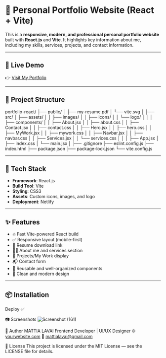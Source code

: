 # 💼 Personal Portfolio Website (React + Vite)

This is a **responsive, modern, and professional personal portfolio website** built with **React.js** and **Vite**. It highlights key information about me, including my skills, services, projects, and contact information.

---

## 🔗 Live Demo

👉 [Visit My Portfolio](https://myportfolio877.netlify.app/)

---

## 📁 Project Structure

portfolio-react/
├── public/
│ ├── my-resume.pdf
│ └── vite.svg
│
├── src/
│ ├── assets/
│ │ ├── images/
│ │ ├── icons/
│ │ └── logo/
│ │
│ ├── components/
│ │ ├── About.jsx
│ │ ├── about.css
│ │ ├── Contact.jsx
│ │ ├── contact.css
│ │ ├── Hero.jsx
│ │ ├── hero.css
│ │ ├── MyWork.jsx
│ │ ├── mywork.css
│ │ ├── Navbar.jsx
│ │ ├── navbar.css
│ │ ├── Services.jsx
│ │ └── services.css
│ │
│ ├── App.jsx
│ ├── index.css
│ └── main.jsx
│
├── .gitignore
├── eslint.config.js
├── index.html
├── package.json
├── package-lock.json
└── vite.config.js

---

## 🧰 Tech Stack

- **Framework**: React.js
- **Build Tool**: Vite
- **Styling**: CSS3
- **Assets**: Custom icons, images, and logo
- **Deployment**:  Netlify 

---

## ✨ Features

- 🔥 Fast Vite-powered React build
- ✅ Responsive layout (mobile-first)
- 📄 Resume download link
- 🧑‍💻 About me and services section
- 🎨 Projects/My Work display
- 📬 Contact form
- 📌 Reusable and well-organized components
- 🌙 Clean and modern design

---

## 📦 Installation


Deploy ✅

📷 Screenshots
![Screenshot (161)](https://github.com/user-attachments/assets/8a45ca06-a2ae-4df4-8e10-f89b7bf94522)

👤 Author
MATTIA LAVAI
Frontend Developer | UI/UX Designer
🌐 [yourwebsite.com](https://myportfolio877.netlify.app/)
📧 mattialavai@gmail.com


📄 License
This project is licensed under the MIT License — see the LICENSE file for details.

